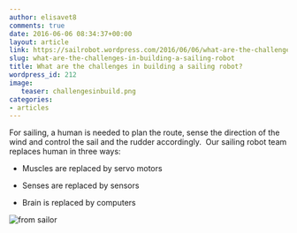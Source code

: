 ```yaml
---
author: elisavet8
comments: true
date: 2016-06-06 08:34:37+00:00
layout: article
link: https://sailrobot.wordpress.com/2016/06/06/what-are-the-challenges-in-building-a-sailing-robot/
slug: what-are-the-challenges-in-building-a-sailing-robot
title: What are the challenges in building a sailing robot?
wordpress_id: 212
image:
   teaser: challengesinbuild.png
categories:
- articles
---
```


For sailing, a human is needed to plan the route, sense the direction of the wind and control the sail and the rudder accordingly.  Our sailing robot team replaces human in three ways:




  * Muscles are replaced by servo motors


  * Senses are replaced by sensors


  * Brain is replaced by computers


![from sailor](https://sailrobot.files.wordpress.com/2016/06/from-sailor.png)
